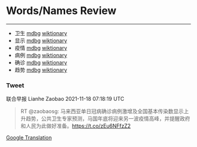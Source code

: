 
# Words/Names Review
___
- 卫生 [mdbg](https://www.mdbg.net/chinese/dictionary?page=worddict&wdrst=0&wdqb=卫生) [wiktionary](https://en.wiktionary.org/wiki/卫生)
- 显示 [mdbg](https://www.mdbg.net/chinese/dictionary?page=worddict&wdrst=0&wdqb=显示) [wiktionary](https://en.wiktionary.org/wiki/显示)
- 疫情 [mdbg](https://www.mdbg.net/chinese/dictionary?page=worddict&wdrst=0&wdqb=疫情) [wiktionary](https://en.wiktionary.org/wiki/疫情)
- 病例 [mdbg](https://www.mdbg.net/chinese/dictionary?page=worddict&wdrst=0&wdqb=病例) [wiktionary](https://en.wiktionary.org/wiki/病例)
- 确诊 [mdbg](https://www.mdbg.net/chinese/dictionary?page=worddict&wdrst=0&wdqb=确诊) [wiktionary](https://en.wiktionary.org/wiki/确诊)
- 趋势 [mdbg](https://www.mdbg.net/chinese/dictionary?page=worddict&wdrst=0&wdqb=趋势) [wiktionary](https://en.wiktionary.org/wiki/趋势)
### Tweet
联合早报 Lianhe Zaobao 2021-11-18 07:18:19 UTC
> RT @zaobaosg: 马来西亚单日冠病确诊病例激增及全国基本传染数显示上升趋势，公共卫生专家预测，马国年底将迎来另一波疫情高峰，并提醒政府和人民为此做好准备。https://t.co/zEu6NFfzZ2

[Google Translation](https://translate.google.com/?hi=en&tab=TT&sl=zh-CN&tl=en&op=translate&text=RT+%40zaobaosg%3A+%E9%A9%AC%E6%9D%A5%E8%A5%BF%E4%BA%9A%E5%8D%95%E6%97%A5%E5%86%A0%E7%97%85%E7%A1%AE%E8%AF%8A%E7%97%85%E4%BE%8B%E6%BF%80%E5%A2%9E%E5%8F%8A%E5%85%A8%E5%9B%BD%E5%9F%BA%E6%9C%AC%E4%BC%A0%E6%9F%93%E6%95%B0%E6%98%BE%E7%A4%BA%E4%B8%8A%E5%8D%87%E8%B6%8B%E5%8A%BF%EF%BC%8C%E5%85%AC%E5%85%B1%E5%8D%AB%E7%94%9F%E4%B8%93%E5%AE%B6%E9%A2%84%E6%B5%8B%EF%BC%8C%E9%A9%AC%E5%9B%BD%E5%B9%B4%E5%BA%95%E5%B0%86%E8%BF%8E%E6%9D%A5%E5%8F%A6%E4%B8%80%E6%B3%A2%E7%96%AB%E6%83%85%E9%AB%98%E5%B3%B0%EF%BC%8C%E5%B9%B6%E6%8F%90%E9%86%92%E6%94%BF%E5%BA%9C%E5%92%8C%E4%BA%BA%E6%B0%91%E4%B8%BA%E6%AD%A4%E5%81%9A%E5%A5%BD%E5%87%86%E5%A4%87%E3%80%82https%3A%2F%2Ft.co%2FzEu6NFfzZ2)
